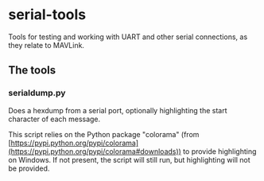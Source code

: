 serial-tools
============

Tools for testing and working with UART and other serial connections, as they relate to MAVLink.

The tools
---------

### serialdump.py

Does a hexdump from a serial port, optionally highlighting the start character of each message.

This script relies on the Python package "colorama" (from [https://pypi.python.org/pypi/colorama](https://pypi.python.org/pypi/colorama#downloads)) to provide highlighting on Windows. If not present, the script will still run, but highlighting will not be provided.
